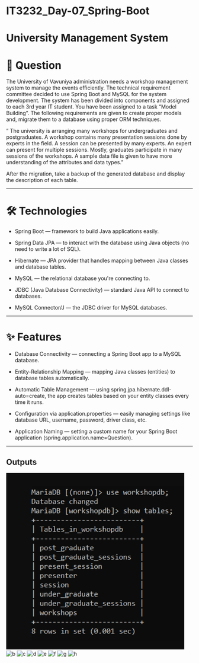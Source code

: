 # IT3232_Day-07_Spring-Boot

# University Management System

# 📝 Question
The University of Vavuniya administration needs a workshop management system to manage the events efficiently. The technical requirement committee decided to use Spring Boot and  MySQL for the system development. The system has been divided into components and assigned to each 3rd year IT student. 
You have been assigned to a task “Model Building”. The following requirements are given to create proper models and, migrate them to a database using proper ORM techniques. 

” The university is arranging many workshops for undergraduates and postgraduates. A workshop contains many presentation sessions done by experts in the field. A session can be presented by many experts. An expert can present for multiple sessions. Mostly, graduates participate in many sessions of the workshops. A sample data file is given to have more understanding of the attributes and data types.”

After the migration, take a backup of the generated database and display the description of 
each table.

---

# 🛠 Technologies
- Spring Boot — framework to build Java applications easily.

- Spring Data JPA — to interact with the database using Java objects (no need to write a lot of SQL).

- Hibernate — JPA provider that handles mapping between Java classes and database tables.

- MySQL — the relational database you're connecting to.

- JDBC (Java Database Connectivity) — standard Java API to connect to databases.

- MySQL Connector/J — the JDBC driver for MySQL databases.

---

# ✨ Features
- Database Connectivity — connecting a Spring Boot app to a MySQL database.

- Entity-Relationship Mapping — mapping Java classes (entities) to database tables automatically.

- Automatic Table Management — using spring.jpa.hibernate.ddl-auto=create, the app creates tables based on your entity classes every time it runs.

- Configuration via application.properties — easily managing settings like database URL, username, password, driver class, etc.

- Application Naming — setting a custom name for your Spring Boot application (spring.application.name=Question).

---
## Outputs

![1](./dayseven/1.png)
![b](./2.png)
![c](./3.png)
![d](./4.png)
![e](./5.png)
![f](./6.png)
![g](./7.png)
![h](./8.png)



